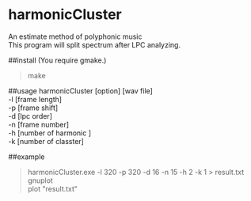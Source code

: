 harmonicCluster
===============

An estimate method of polyphonic music  
This program will split spectrum after LPC analyzing.  

##install
(You require gmake.)  
>make  

##usage
harmonicCluster [option] [wav file]  
-l [frame length]  
-p [frame shift]  
-d [lpc order]  
-n [frame number]  
-h [number of harmonic ]  
-k [number of classter]  

##example
>harmonicCluster.exe -l 320 -p 320 -d 16 -n 15 -h 2 -k 1 > result.txt  
>gnuplot  
>plot "result.txt"
  
